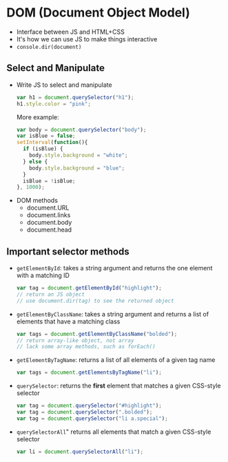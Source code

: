 # DOM (Document Object Model)
* Interface between JS and HTML+CSS
* It's how we can use JS to make things interactive
* `console.dir(document)`

## Select and Manipulate
* Write JS to select and manipulate
  ```javascript
  var h1 = document.querySelector("h1");
  h1.style.color = "pink";
  ```
  More example:
  ```javascript
  var body = document.querySelector("body");
  var isBlue = false;
  setInterval(function(){
    if (isBlue) {
      body.style.background = "white";
    } else {
      body.style.background = "blue";
    }
    isBlue = !isBlue;
  }, 1000);
  ```
* DOM methods
  * document.URL
  * document.links
  * document.body
  * document.head


## Important selector methods
* `getElementById`: takes a string argument and returns the one element with a matching ID
  ```javascript
  var tag = document.getElementById("highlight");
  // return an JS object
  // use document.dir(tag) to see the returned object
  ```
* `getElementByClassName`: takes a string argument and returns a list of elements that have a matching class
  ```javascript
  var tags = document.getElementByClassName("bolded");
  // return array-like object, not array
  // lack some array methods, such as forEach()
  ```
* `getElementByTagName`: returns a list of all elements of a given tag name
  ```javascript
  var tags = document.getElementsByTagName("li");
  ```
* `querySelector`: returns the **first** element that matches a given CSS-style selector
  ```javascript
  var tag = document.querySelector("#highlight");
  var tag = document.querySelector(".bolded");
  var tag = document.querySelector("li a.special");
  ```
* `querySelectorAll`" returns all elements that match a given CSS-style selector
  ```javascript
  var li = document.querySelectorAll("li");
  ```
